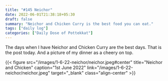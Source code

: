 ```yaml
---
title: "#145 Neichor"
date: 2022-06-01T21:38:18+05:30
draft: false
summary: "Neichor and Chicken Curry is the best food you can eat."
tags: ["daily log"]
categories: ["Daily Dose of Pottekkat"]
---
```


The days when I have Neichor and Chicken Curry are the best days. That is the post today. And a picture of my dinner as a cheery on top.

{{< figure src="/images/1-6-22-neichor/neichor.jpeg#center" title="Neichor and Chicken" caption="1st June 2022" link="/images/1-6-22-neichor/neichor.jpeg" target="_blank" class="align-center" >}}
